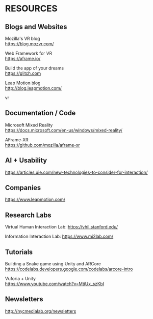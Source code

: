 # RESOURCES

## Blogs and Websites    
Mozilla's VR blog     
https://blog.mozvr.com/      

Web Framework for VR     
https://aframe.io/     

Build the app of your dreams     
https://glitch.com     

Leap Motion blog     
http://blog.leapmotion.com/      

vr

## Documentation / Code
Microsoft Mixed Reality      
https://docs.microsoft.com/en-us/windows/mixed-reality/       

AFrame-XR      
https://github.com/mozilla/aframe-xr    

## AI + Usability    
https://articles.uie.com/new-technologies-to-consider-for-interaction/

## Companies     
https://www.leapmotion.com/     

## Research Labs
Virtual Human Interaction Lab: https://vhil.stanford.edu/     

Information Interaction Lab: https://www.mi2lab.com/

## Tutorials
Building a Snake game using Unity and ARCore     
https://codelabs.developers.google.com/codelabs/arcore-intro

Vuforia + Unity     
https://www.youtube.com/watch?v=MtiUx_szKbI  

## Newsletters
http://nycmedialab.org/newsletters    



